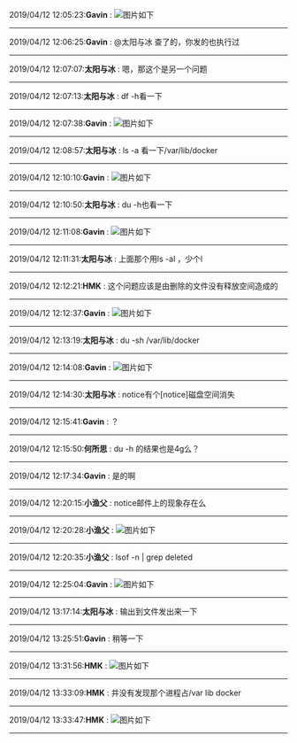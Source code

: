 2019/04/12 12:05:23:**Gavin** : ![图片如下](ATTACHMENT/1555041909.5446892.png)
*******************************************************************************
2019/04/12 12:06:25:**Gavin** : @太阳与冰 查了的，你发的也执行过
*************************************************************************************
2019/04/12 12:07:07:**太阳与冰** : 嗯，那这个是另一个问题
*************************************************************************************
2019/04/12 12:07:13:**太阳与冰** : df -h看一下
*************************************************************************************
2019/04/12 12:07:38:**Gavin** : ![图片如下](ATTACHMENT/1555042045.516706.png)
*******************************************************************************
2019/04/12 12:08:57:**太阳与冰** : ls -a 看一下/var/lib/docker
*************************************************************************************
2019/04/12 12:10:10:**Gavin** : ![图片如下](ATTACHMENT/1555042196.2373035.png)
*******************************************************************************
2019/04/12 12:10:50:**太阳与冰** : du -h也看一下
*************************************************************************************
2019/04/12 12:11:08:**Gavin** : ![图片如下](ATTACHMENT/1555042254.6719196.png)
*******************************************************************************
2019/04/12 12:11:31:**太阳与冰** : 上面那个用ls -al ，少个l
*************************************************************************************
2019/04/12 12:12:21:**HMK** : 这个问题应该是由删除的文件没有释放空间造成的
*************************************************************************************
2019/04/12 12:12:37:**Gavin** : ![图片如下](ATTACHMENT/1555042343.6833854.png)
*******************************************************************************
2019/04/12 12:13:19:**太阳与冰** : du -sh /var/lib/docker
*************************************************************************************
2019/04/12 12:14:08:**Gavin** : ![图片如下](ATTACHMENT/1555042434.6320167.png)
*******************************************************************************
2019/04/12 12:14:30:**太阳与冰** : notice有个[notice]磁盘空间消失
*************************************************************************************
2019/04/12 12:15:41:**Gavin** : ？
*************************************************************************************
2019/04/12 12:15:50:**何所思** : du -h 的结果也是4g么？
*************************************************************************************
2019/04/12 12:17:34:**Gavin** : 是的啊
*************************************************************************************
2019/04/12 12:20:15:**小渔父** : notice邮件上的现象存在么
*************************************************************************************
2019/04/12 12:20:28:**小渔父** : ![图片如下](ATTACHMENT/1555042814.8377805.png)
*******************************************************************************
2019/04/12 12:20:35:**小渔父** : lsof -n | grep deleted
*************************************************************************************
2019/04/12 12:25:04:**Gavin** : ![图片如下](ATTACHMENT/1555043090.7674022.png)
*******************************************************************************
2019/04/12 13:17:14:**太阳与冰** : 输出到文件发出来一下
*************************************************************************************
2019/04/12 13:25:51:**Gavin** : 稍等一下
*************************************************************************************
2019/04/12 13:31:56:**HMK** : ![图片如下](ATTACHMENT/1555047103.1544445.png)
*******************************************************************************
2019/04/12 13:33:09:**HMK** : 并没有发现那个进程占/var lib docker
*************************************************************************************
2019/04/12 13:33:47:**HMK** : ![图片如下](ATTACHMENT/1555047214.221091.png)
*******************************************************************************
